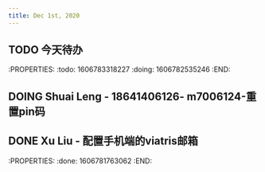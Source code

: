 ```yaml
---
title: Dec 1st, 2020
---
```


## TODO **今天待办**
:PROPERTIES:
:todo: 1606783318227
:doing: 1606782535246
:END:
## DOING Shuai Leng - 18641406126- m7006124-重置pin码
## DONE Xu Liu - 配置手机端的viatris邮箱
:PROPERTIES:
:done: 1606781763062
:END:
##
